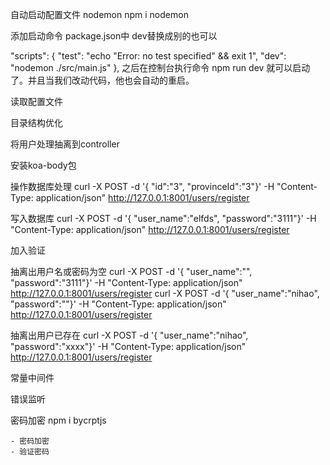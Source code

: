 自动启动配置文件 nodemon
npm i nodemon

添加启动命令
package.json中  dev替换成别的也可以

"scripts": {
    "test": "echo \"Error: no test specified\" &amp;&amp; exit 1",
    "dev": "nodemon ./src/main.js"
  },
之后在控制台执行命令 npm run dev 就可以启动了。并且当我们改动代码，他也会自动的重启。


读取配置文件


目录结构优化

将用户处理抽离到controller

安装koa-body包

操作数据库处理
curl -X POST -d '{ "id":"3", "provinceId":"3"}' -H "Content-Type: application/json" http://127.0.0.1:8001/users/register

写入数据库
curl -X POST -d '{ "user_name":"elfds", "password":"3111"}' -H "Content-Type: application/json" http://127.0.0.1:8001/users/register


加入验证


抽离出用户名或密码为空
curl -X POST -d '{ "user_name":"", "password":"3111"}' -H "Content-Type: application/json" http://127.0.0.1:8001/users/register
curl -X POST -d '{ "user_name":"nihao", "password":""}' -H "Content-Type: application/json" http://127.0.0.1:8001/users/register

抽离出用户已存在
curl -X POST -d '{ "user_name":"nihao", "password":"xxxx"}' -H "Content-Type: application/json" http://127.0.0.1:8001/users/register

常量中间件

错误监听

密码加密
npm i bycrptjs

    - 密码加密
    - 验证密码
    

